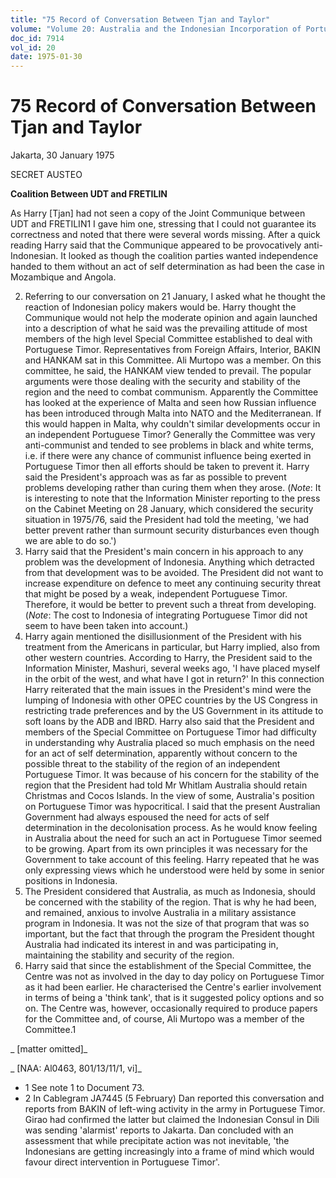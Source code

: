```yaml
---
title: "75 Record of Conversation Between Tjan and Taylor"
volume: "Volume 20: Australia and the Indonesian Incorporation of Portuguese Timor, 1974-1976"
doc_id: 7914
vol_id: 20
date: 1975-01-30
---
```


# 75 Record of Conversation Between Tjan and Taylor

Jakarta, 30 January 1975

SECRET AUSTEO

**Coalition Between UDT and FRETILIN**

As Harry [Tjan] had not seen a copy of the Joint Communique between UDT and FRETILIN1 I gave him one, stressing that I could not guarantee its correctness and noted that there were several words missing. After a quick reading Harry said that the Communique appeared to be provocatively anti-Indonesian. It looked as though the coalition parties wanted independence handed to them without an act of self determination as had been the case in Mozambique and Angola.

  2. Referring to our conversation on 21 January, I asked what he thought the reaction of Indonesian policy makers would be. Harry thought the Communique would not help the moderate opinion and again launched into a description of what he said was the prevailing attitude of most members of the high level Special Committee established to deal with Portuguese Timor. Representatives from Foreign Affairs, Interior, BAKIN and HANKAM sat in this Committee. Ali Murtopo was a member. On this committee, he said, the HANKAM view tended to prevail. The popular arguments were those dealing with the security and stability of the region and the need to combat communism. Apparently the Committee has looked at the experience of Malta and seen how Russian influence has been introduced through Malta into NATO and the Mediterranean. If this would happen in Malta, why couldn't similar developments occur in an independent Portuguese Timor? Generally the Committee was very anti-communist and tended to see problems in black and white terms, i.e. if there were any chance of communist influence being exerted in Portuguese Timor then all efforts should be taken to prevent it. Harry said the President's approach was as far as possible to prevent problems developing rather than curing them when they arose. (_Note_: It is interesting to note that the Information Minister reporting to the press on the Cabinet Meeting on 28 January, which considered the security situation in 1975/76, said the President had told the meeting, 'we had better prevent rather than surmount security disturbances even though we are able to do so.')
  3. Harry said that the President's main concern in his approach to any problem was the development of Indonesia. Anything which detracted from that development was to be avoided. The President did not want to increase expenditure on defence to meet any continuing security threat that might be posed by a weak, independent Portuguese Timor. Therefore, it would be better to prevent such a threat from developing. (_Note_: The cost to Indonesia of integrating Portuguese Timor did not seem to have been taken into account.)
  4. Harry again mentioned the disillusionment of the President with his treatment from the Americans in particular, but Harry implied, also from other western countries. According to Harry, the President said to the Information Minister, Mashuri, several weeks ago, 'I have placed myself in the orbit of the west, and what have I got in return?' In this connection Harry reiterated that the main issues in the President's mind were the lumping of Indonesia with other OPEC countries by the US Congress in restricting trade preferences and by the US Government in its attitude to soft loans by the ADB and IBRD. Harry also said that the President and members of the Special Committee on Portuguese Timor had difficulty in understanding why Australia placed so much emphasis on the need for an act of self determination, apparently without concern to the possible threat to the stability of the region of an independent Portuguese Timor. It was because of his concern for the stability of the region that the President had told Mr Whitlam Australia should retain Christmas and Cocos Islands. In the view of some, Australia's position on Portuguese Timor was hypocritical. I said that the present Australian Government had always espoused the need for acts of self determination in the decolonisation process. As he would know feeling in Australia about the need for such an act in Portuguese Timor seemed to be growing. Apart from its own principles it was necessary for the Government to take account of this feeling. Harry repeated that he was only expressing views which he understood were held by some in senior positions in Indonesia.
  5. The President considered that Australia, as much as Indonesia, should be concerned with the stability of the region. That is why he had been, and remained, anxious to involve Australia in a military assistance program in Indonesia. It was not the size of that program that was so important, but the fact that through the program the President thought Australia had indicated its interest in and was participating in, maintaining the stability and security of the region.
  6. Harry said that since the establishment of the Special Committee, the Centre was not as involved in the day to day policy on Portuguese Timor as it had been earlier. He characterised the Centre's earlier involvement in terms of being a 'think tank', that is it suggested policy options and so on. The Centre was, however, occasionally required to produce papers for the Committee and, of course, Ali Murtopo was a member of the Committee.1



_ [matter omitted]_

_ [NAA: Al0463, 801/13/11/1, vi]_

  * 1 See note 1 to Document 73.
  * 2 In Cablegram JA7445 (5 February) Dan reported this conversation and reports from BAKIN of left-wing activity in the army in Portuguese Timor. Girao had confirmed the latter but claimed the Indonesian Consul in Dili was sending 'alarmist' reports to Jakarta. Dan concluded with an assessment that while precipitate action was not inevitable, 'the Indonesians are getting increasingly into a frame of mind which would favour direct intervention in Portuguese Timor'.


